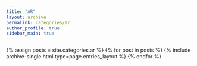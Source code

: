 ```yaml
---
title: "AR"
layout: archive
permalink: categories/ar
author_profile: true
sidebar_main: true
---
```



{% assign posts = site.categories.ar %}
{% for post in posts %} {% include archive-single.html type=page.entries_layout %} {% endfor %}